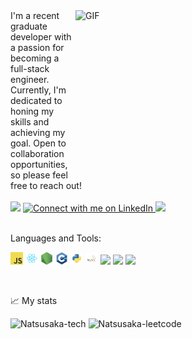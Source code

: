<img align="right" alt="GIF" src="https://media3.giphy.com/media/v1.Y2lkPTc5MGI3NjExYjI3bnA1eXB0MzBqYXZxMmF5Z3QzNHc1NW81NzhvaXd2cmp3Mm1icSZlcD12MV9pbnRlcm5hbF9naWZfYnlfaWQmY3Q9Zw/qgQUggAC3Pfv687qPC/giphy.gif" width="400" height="266" />
I'm a recent graduate developer with a passion for becoming a full-stack engineer. Currently, I'm dedicated to honing my skills and achieving my goal. Open to collaboration opportunities, so please feel free to reach out!
<br />
<br />

<span>
<img src="https://komarev.com/ghpvc/?username=Natsusaka0505&style=flat"  height="25">
<a href="https://www.linkedin.com/in/natsu-saka-ab5665253/#gh-dark-mode-only">
    <img src="https://img.shields.io/badge/LinkedIn-3572A5?style=for-the-badge&logo=linkedin&logoColor=white#gh-light-mode-only"
        alt="Connect with me on LinkedIn" height="25" >
</a>
<img src="https://img.shields.io/github/followers/Natsusaka0505?style=social" height="25" />
</span>
<br /><br />

Languages and Tools:

<code><img height="20" src="https://raw.githubusercontent.com/github/explore/80688e429a7d4ef2fca1e82350fe8e3517d3494d/topics/javascript/javascript.png"></code>
<code><img height="20" src="https://raw.githubusercontent.com/github/explore/80688e429a7d4ef2fca1e82350fe8e3517d3494d/topics/react/react.png"></code>
<code><img height="20" src="https://raw.githubusercontent.com/github/explore/80688e429a7d4ef2fca1e82350fe8e3517d3494d/topics/nodejs/nodejs.png"></code>
<code><img height="20" src="https://raw.githubusercontent.com/github/explore/80688e429a7d4ef2fca1e82350fe8e3517d3494d/topics/cpp/cpp.png"></code>
<code><img height="20" src="https://raw.githubusercontent.com/github/explore/80688e429a7d4ef2fca1e82350fe8e3517d3494d/topics/python/python.png"></code>
<code><img height="20" src="https://raw.githubusercontent.com/github/explore/80688e429a7d4ef2fca1e82350fe8e3517d3494d/topics/mysql/mysql.png"></code>
<code><img height="20" src="https://upload.wikimedia.org/wikipedia/commons/thumb/3/3f/Git_icon.svg/1024px-Git_icon.svg.png"></code>
<code><img height="20" src="https://cdn3.iconfinder.com/data/icons/logos-and-brands-adobe/512/181_Java-512.png"></code>
<code><img height="20" src="https://upload.wikimedia.org/wikipedia/commons/thumb/7/79/Spring_Boot.svg/512px-Spring_Boot.svg.png"></code>

<br />

📈 My stats

<span >
<img src="https://github-readme-stats.vercel.app/api?username=Natsusaka0505&show_icons=true&theme=gruvbox" alt="Natsusaka-tech" />
<img src="https://leetcard.jacoblin.cool/Natsusaka" alt="Natsusaka-leetcode" />
</span>
<br />
